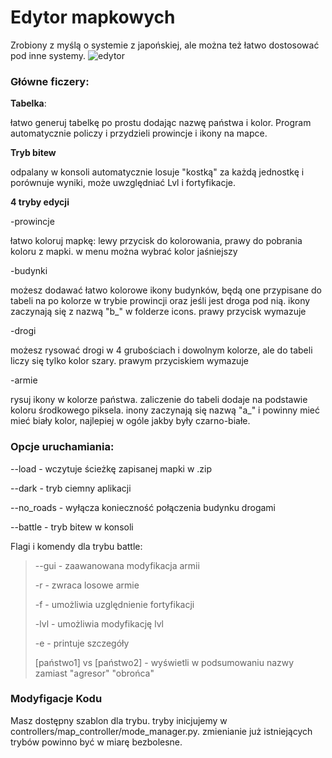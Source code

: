 # Edytor mapkowych
Zrobiony z myślą o systemie z japońskiej, ale można też łatwo dostosować pod inne systemy.
![edytor](https://github.com/user-attachments/assets/9891c921-a229-483b-bd03-09d6c4f4d704)

### Główne ficzery:
  **Tabelka**:
  
  łatwo generuj tabelkę po prostu dodając nazwę państwa i kolor. Program automatycznie policzy i przydzieli prowincje i ikony na mapce.
  
  **Tryb bitew**
  
  odpalany w konsoli automatycznie losuje "kostką" za każdą jednostkę i porównuje wyniki, może uwzględniać Lvl i fortyfikacje.
  
  **4 tryby edycji**
  
  -prowincje
  
  łatwo koloruj mapkę: lewy przycisk do kolorowania, prawy do pobrania koloru z mapki. w menu można wybrać kolor jaśniejszy
    
  -budynki
  
  możesz dodawać łatwo kolorowe ikony budynków, będą one przypisane do tabeli na po kolorze w trybie prowincji oraz jeśli jest droga pod nią.
  ikony zaczynają się z nazwą "b_" w folderze icons. prawy przycisk wymazuje

  -drogi

  możesz rysować drogi w 4 grubościach i dowolnym kolorze, ale do tabeli liczy się tylko kolor szary. prawym przyciskiem wymazuje

  -armie

  rysuj ikony w kolorze państwa. zaliczenie do tabeli dodaje na podstawie koloru środkowego piksela.
  inony zaczynają się nazwą "a_" i powinny mieć mieć biały kolor, najlepiej w ogóle jakby były czarno-białe.



### Opcje uruchamiania:

--load - wczytuje ścieżkę zapisanej mapki w .zip

--dark - tryb ciemny aplikacji

--no_roads - wyłącza konieczność połączenia budynku drogami

--battle - tryb bitew w konsoli

Flagi i komendy dla trybu battle:

>  --gui - zaawanowana modyfikacja armii
> 
>    -r - zwraca losowe armie
> 
>    -f - umożliwia uzględnienie fortyfikacji
> 
>    -lvl  - umożliwia modyfikację lvl
> 
>    -e - printuje szczegóły
>
>   [państwo1] vs [państwo2] - wyświetli w podsumowaniu nazwy zamiast "agresor" "obrońca"
>

> 

### Modyfigacje Kodu
Masz dostępny szablon dla trybu. 
tryby inicjujemy w controllers/map_controller/mode_manager.py. 
zmienianie już istniejących trybów powinno być w miarę bezbolesne.
